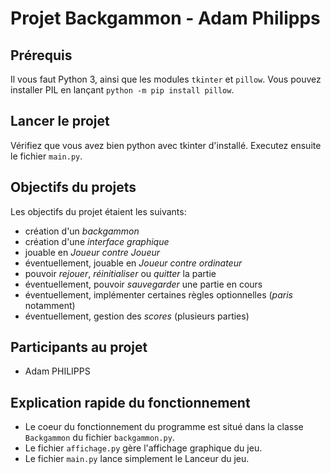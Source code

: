 # Projet Backgammon - Adam Philipps

## Prérequis

Il vous faut Python 3, ainsi que les modules `tkinter` et `pillow`.
Vous pouvez installer PIL en lançant `python -m pip install pillow`.

## Lancer le projet

Vérifiez que vous avez bien python avec tkinter d'installé.
Executez ensuite le fichier `main.py`.

## Objectifs du projets

Les objectifs du projet étaient les suivants:

- création d'un _backgammon_
- création d'une _interface graphique_
- jouable en _Joueur contre Joueur_
- éventuellement, jouable en _Joueur contre ordinateur_
- pouvoir _rejouer_, _réinitialiser_ ou _quitter_ la partie
- éventuellement, pouvoir _sauvegarder_ une partie en cours
- éventuellement, implémenter certaines règles optionnelles (_paris_ notamment)
- éventuellement, gestion des _scores_ (plusieurs parties)

## Participants au projet

- Adam PHILIPPS

## Explication rapide du fonctionnement

- Le coeur du fonctionnement du programme est situé dans la classe `Backgammon` du fichier `backgammon.py`.
- Le fichier `affichage.py` gère l'affichage graphique du jeu.
- Le fichier `main.py` lance simplement le Lanceur du jeu.
